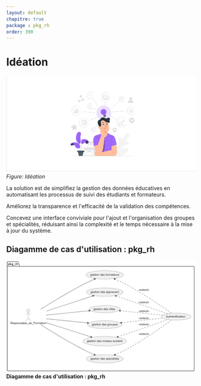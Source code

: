 ```yaml
---
layout: default
chapitre: true
package : pkg_rh
order: 390
---
```


# Idéation

![Idéation : pkg_rh](./images/ideation.png)
*Figure: Idéation*

<!-- note -->

La solution est de simplifiez la gestion des données éducatives en automatisant les processus de suivi des étudiants et formateurs.

Améliorez la transparence et l'efficacité de la validation des compétences.

Concevez une interface conviviale pour l'ajout et l'organisation des groupes et spécialités, réduisant ainsi la complexité et le temps nécessaire à la mise à jour du système.

## Diagamme de cas d'utilisation : pkg_rh

![Diagamme de cas d'utilisation : pkg_rh](./images/use-case.PNG)
**Diagamme de cas d'utilisation : pkg_rh**
